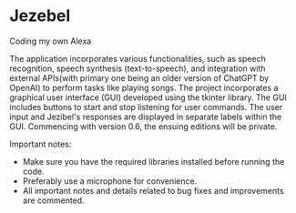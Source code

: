 # Jezebel
Coding my own Alexa




The application incorporates various functionalities, such as speech recognition, speech synthesis (text-to-speech), and integration with external APIs(with primary one being an older version of ChatGPT by OpenAI) to perform tasks like playing songs. The project incorporates a graphical user interface (GUI) developed using the tkinter library. The GUI includes buttons to start and stop listening for user commands. The user input and Jezibel's responses are displayed in separate labels within the GUI.
Commencing with version 0.6, the ensuing editions will be private.





Important notes:
- Make sure you have the required libraries installed before running the code.
- Preferably use a microphone for convenience.
- All important notes and details related to bug fixes and improvements are commented.
